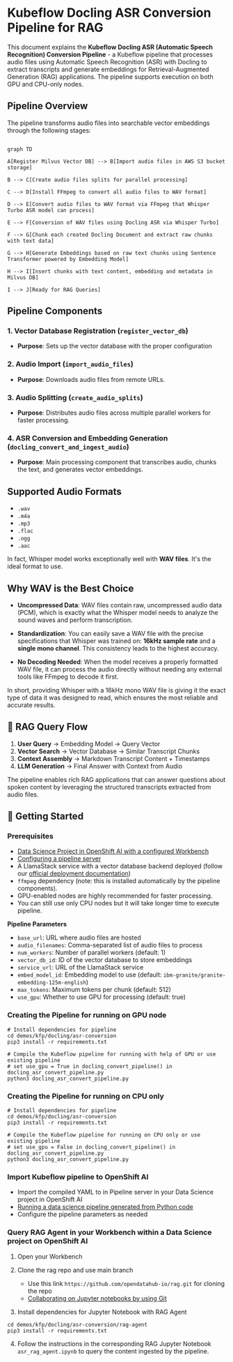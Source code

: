 # Kubeflow Docling ASR Conversion Pipeline for RAG

  

This document explains the **Kubeflow Docling ASR (Automatic Speech Recognition) Conversion Pipeline** - a Kubeflow pipeline that processes audio files using Automatic Speech Recognition (ASR) with Docling to extract transcripts and generate embeddings for Retrieval-Augmented Generation (RAG) applications. The pipeline supports execution on both GPU and CPU-only nodes.

 
## Pipeline Overview
The pipeline transforms audio files into searchable vector embeddings through the following stages:

```mermaid

graph TD

A[Register Milvus Vector DB] --> B[Import audio files in AWS S3 bucket storage]

B --> C[Create audio files splits for parallel processing]

C --> D[Install FFmpeg to convert all audio files to WAV format]

D --> E[Convert audio files to WAV format via FFmpeg that Whisper Turbo ASR model can process]

E --> F[Conversion of WAV files using Docling ASR via Whisper Turbo]

F --> G[Chunk each created Docling Document and extract raw chunks with text data]

G --> H[Generate Embeddings based on raw text chunks using Sentence Transformer powered by Embedding Model]

H --> I[Insert chunks with text content, embedding and metadata in Milvus DB]

I --> J[Ready for RAG Queries]
```

  

## Pipeline Components

### 1. **Vector Database Registration** (`register_vector_db`)
-  **Purpose**: Sets up the vector database with the proper configuration
  
### 2. **Audio Import** (`import_audio_files`)
-  **Purpose**: Downloads audio files from remote URLs.

### 3. **Audio Splitting** (`create_audio_splits`)
-  **Purpose**: Distributes audio files across multiple parallel workers for faster processing.

### 4. **ASR Conversion and Embedding Generation** (`docling_convert_and_ingest_audio`)
-  **Purpose**: Main processing component that transcribes audio, chunks the text, and generates vector embeddings.

  

  

## Supported Audio Formats

-  `.wav`
-  `.m4a`
-  `.mp3`
-  `.flac`
-  `.ogg`
-  `.aac`

In fact, Whisper model works exceptionally well with **WAV files**. It's the ideal format to use.

## Why WAV is the Best Choice

-  **Uncompressed Data**: WAV files contain raw, uncompressed audio data (PCM), which is exactly what the Whisper model needs to analyze the sound waves and perform transcription.

-  **Standardization**: You can easily save a WAV file with the precise specifications that Whisper was trained on: **16kHz sample rate** and a **single mono channel**. This consistency leads to the highest accuracy.

-  **No Decoding Needed**: When the model receives a properly formatted WAV file, it can process the audio directly without needing any external tools like FFmpeg to decode it first.

In short, providing Whisper with a 16kHz mono WAV file is giving it the exact type of data it was designed to read, which ensures the most reliable and accurate results.

  
## 🔄 RAG Query Flow
1.  **User Query** → Embedding Model → Query Vector
2.  **Vector Search** → Vector Database → Similar Transcript Chunks
3.  **Context Assembly** → Markdown Transcript Content + Timestamps
4.  **LLM Generation** → Final Answer with Context from Audio

The pipeline enables rich RAG applications that can answer questions about spoken content by leveraging the structured transcripts extracted from audio files.

  

  

## 🚀 Getting Started
### Prerequisites

- [Data Science Project in OpenShift AI with a configured Workbench](https://docs.redhat.com/en/documentation/red_hat_openshift_ai_cloud_service/1/html/getting_started)
- [Configuring a pipeline server](https://docs.redhat.com/en/documentation/red_hat_openshift_ai_self-managed/latest/html/working_with_data_science_pipelines/managing-data-science-pipelines_ds-pipelines#configuring-a-pipeline-server_ds-pipelines)
- A LlamaStack service with a vector database backend deployed (follow our [official deployment documentation](https://github.com/opendatahub-io/rag/blob/main/DEPLOYMENT.md))
-  `ffmpeg` dependency (note: this is installed automatically by the pipeline components).
- GPU-enabled nodes are highly recommended for faster processing.
- You can still use only CPU nodes but it will take longer time to execute pipeline.

  

**Pipeline Parameters**
-  `base_url`: URL where audio files are hosted
-  `audio_filenames`: Comma-separated list of audio files to process
-  `num_workers`: Number of parallel workers (default: 1)
-  `vector_db_id`: ID of the vector database to store embeddings
-  `service_url`: URL of the LlamaStack service
-  `embed_model_id`: Embedding model to use (default: `ibm-granite/granite-embedding-125m-english`)
-  `max_tokens`: Maximum tokens per chunk (default: 512)
-  `use_gpu`: Whether to use GPU for processing (default: true)

  
### Creating the Pipeline for running on GPU node


```
# Install dependencies for pipeline
cd demos/kfp/docling/asr-conversion
pip3 install -r requirements.txt

# Compile the Kubeflow pipeline for running with help of GPU or use existing pipeline
# set use_gpu = True in docling_convert_pipeline() in docling_asr_convert_pipeline.py
python3 docling_asr_convert_pipeline.py
```

  

### Creating the Pipeline for running on CPU only

  

```
# Install dependencies for pipeline
cd demos/kfp/docling/asr-conversion
pip3 install -r requirements.txt

# Compile the Kubeflow pipeline for running on CPU only or use existing pipeline
# set use_gpu = False in docling_convert_pipeline() in docling_asr_convert_pipeline.py
python3 docling_asr_convert_pipeline.py
```

  

  

### Import Kubeflow pipeline to OpenShift AI
- Import the compiled YAML to in Pipeline server in your Data Science project in OpenShift AI
- [Running a data science pipeline generated from Python code](https://docs.redhat.com/en/documentation/red_hat_openshift_ai_cloud_service/1/html/openshift_ai_tutorial_-_fraud_detection_example/implementing-pipelines#running-a-pipeline-generated-from-python-code)
- Configure the pipeline parameters as needed

  


### Query RAG Agent in your Workbench within a Data Science project on OpenShift AI
1. Open your Workbench
2. Clone the rag repo and use main branch
	- Use this link `https://github.com/opendatahub-io/rag.git` for cloning the repo
	- [Collaborating on Jupyter notebooks by using Git](https://docs.redhat.com/en/documentation/red_hat_openshift_ai_cloud_service/1/html/working_with_connected_applications/using_basic_workbenches#collaborating-on-jupyter-notebooks-by-using-git_connected-apps)

  

3. Install dependencies for Jupyter Notebook with RAG Agent
```
cd demos/kfp/docling/asr-conversion/rag-agent
pip3 install -r requirements.txt
```

4. Follow the instructions in the corresponding RAG Jupyter Notebook `asr_rag_agent.ipynb` to query the content ingested by the pipeline.